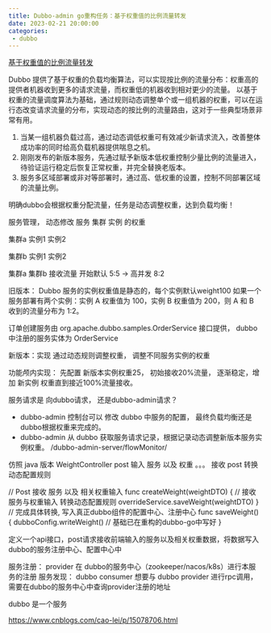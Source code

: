 ```yaml
---
title: Dubbo-admin go重构任务：基于权重值的比例流量转发
date: 2023-02-21 20:00:00
categories: 
 - dubbo
---
```




[基于权重值的比例流量转发](http://static.dubbo.apache.org:8080/zh-cn/overview/tasks/traffic-management/weight/)

Dubbo 提供了基于权重的负载均衡算法，可以实现按比例的流量分布：权重高的提供者机器收到更多的请求流量，而权重低的机器收到相对更少的流量。
以基于权重的流量调度算法为基础，通过规则动态调整单个或一组机器的权重，可以在运行态改变请求流量的分布，实现动态的按比例的流量路由，这对于一些典型场景非常有用。
1. 当某一组机器负载过高，通过动态调低权重可有效减少新请求流入，改善整体成功率的同时给高负载机器提供喘息之机。
2. 刚刚发布的新版本服务，先通过赋予新版本低权重控制少量比例的流量进入，待验证运行稳定后恢复正常权重，并完全替换老版本。
3. 服务多区域部署或非对等部署时，通过高、低权重的设置，控制不同部署区域的流量比例。

明确dubbo会根据权重分配流量，任务是动态调整权重，达到负载均衡！

服务管理， 动态修改 服务 集群 实例 的权重

集群a  实例1 实例2 

集群b  实例1 实例2

集群a 集群b 接收流量 开始默认 5:5 -> 高并发 8:2

旧版本： Dubbo 服务的实例权重值是静态的，每个实例默认weight100
如果一个服务部署有两个实例：实例 A 权重值为 100，实例 B 权重值为 200，则 A 和 B 收到的流量分布为 1:2。

订单创建服务由 org.apache.dubbo.samples.OrderService 接口提供， dubbo中注册的服务实体为 OrderService

新版本：实现 通过动态规则调整权重， 调整不同服务实例的权重

功能颅内实现： 先配置 新版本实例权重25， 初始接收20%流量， 逐渐稳定，增加 新实例 权重直到接近100%流量接收。

服务请求是 向dubbo请求， 还是dubbo-admin请求？

- dubbo-admin 控制台可以 修改 dubbo 中服务的配置， 最终负载均衡还是dubbo根据权重来完成的。
- dubbo-admin 从 dubbo 获取服务请求记录，根据记录动态调整新版本服务实例权重。
 /dubbo-admin-server/flowMonitor/


仿照 java 版本 WeightController
post 输入 服务 以及 权重 。。。
接收 post 转换动态配置规则 

// Post 接收 服务 以及 相关权重输入
func createWeight(weightDTO) {
    // 接收 服务与权重输入 转换动态配置规则 
    overrideService.saveWeight(weightDTO)
}
// 完成具体转换, 写入真正dubbo组件的配置中心、注册中心
func saveWeight() {
    dubboConfig.writeWeight() // 基础已在重构的dubbo-go中写好
}

定义一个api接口，post请求接收前端输入的服务以及相关权重数据，将数据写入dubbo的服务注册中心、配置中心中


服务注册： provider 在 dubbo的服务中心（zookeeper/nacos/k8s）进行本服务的注册
服务发现： dubbo consumer 想要与 dubbo provider 进行rpc调用，需要在dubbo的服务中心中查询provider注册的地址


dubbo 是一个服务

https://www.cnblogs.com/cao-lei/p/15078706.html